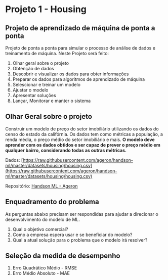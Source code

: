 # Projeto 1 - Housing
## Projeto de aprendizado de máquina de ponta a ponta

Projeto de ponta a ponta para simular o processo de análise de dados e treinamento de máquina. Neste Projeto será feito:
1. Olhar geral sobre o projeto
2. Obtenção de dados
3. Descobrir e visualizar os dados para obter informações
4. Preparar os dados para algoritmos de aprendizado de máquina
5. Selescionar e treinar um modelo
6. Ajustar o modelo
7. Apresentar soluções
8. Lançar, Monitorar e manter o sistema

## Olhar Geral sobre o projeto
Construir um modelo de preço do setor imobiliário utilizando os dados do censo do estado da califórnia. Os dados tem como métricas a população, a renda média, o preço médio do setor imobiliário e mais. **O modelo deve aprender com os dados obtidos e ser capaz de prever o preço médio em qualquer bairro, considerando todas as outras métricas.**

Dados: [https://raw.githubusercontent.com/ageron/handson-ml/master/datasets/housing/housing.csv](https://raw.githubusercontent.com/ageron/handson-ml/master/datasets/housing/housing.csv)

Repositório: [Handson ML - Ageron](https://github.com/ageron/handson-ml/tree/master/datasets/housing)

## Enquadramento do problema
As perguntas abaixo precisam ser respondidas para ajudar a direcionar o desenvolvimento do modelo de ML.
1. Qual o objetivo comercial?
2. Como a empresa espera usar e se beneficiar do modelo?
3. Qual a atual solução para o problema que o modelo irá resolver?

## Seleção da medida de desempenho
1. Erro Quadrático Médio - RMSE
2. Erro Médio Absoluto - MAE